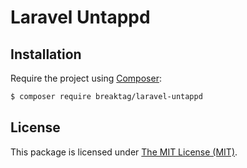 # Laravel Untappd

## Installation

Require the project using [Composer](https://getcomposer.org):

```bash
$ composer require breaktag/laravel-untappd
```

## License

This package is licensed under [The MIT License (MIT)](LICENSE).